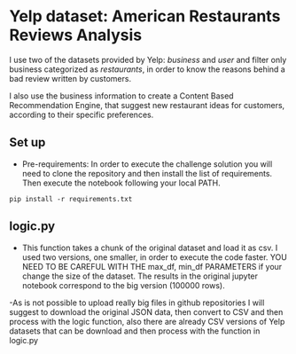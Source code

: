 # Yelp dataset: American Restaurants Reviews Analysis  
I use two of the datasets provided by Yelp: *business* and *user* and filter only business categorized as *restaurants*, in order to know the reasons behind a bad review written by customers. 

I also use the business information to create a Content Based Recommendation Engine, that suggest new restaurant ideas for customers, according to their specific preferences.

## Set up

- Pre-requirements: In order to execute the challenge solution you will need to clone the repository and then install the list of requirements.
Then execute the notebook following your local PATH. 

```
pip install -r requirements.txt

```
## logic.py

- This function takes a chunk of the original dataset and load it as csv. I used two versions, one smaller, in order to execute the code faster. YOU NEED TO BE CAREFUL WITH THE max_df, min_df PARAMETERS if your change the size of the dataset. The results in the original jupyter notebook correspond to the big version (100000 rows). 

-As is not possible to upload really big files in github repositories I will suggest to download the original JSON data, then convert to CSV and then process with the logic function, also there are already CSV versions of Yelp datasets that can be download and then process with the function in logic.py

